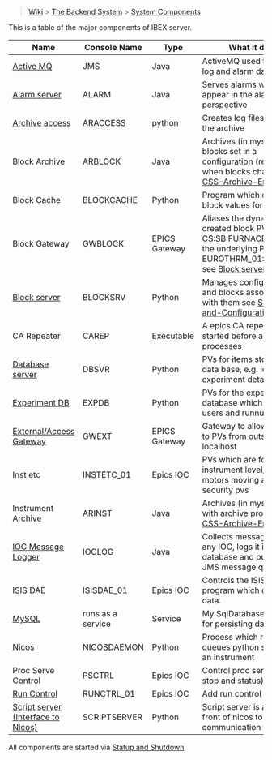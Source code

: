 > [Wiki](Home) > [The Backend System](The-Backend-System) > [System Components](System-components)

This is a table of the major components of IBEX server.

Name | Console Name | Type | What it does
---  | ------------ | ----- | ------------
[Active MQ](ActiveMQ) | JMS | Java | ActiveMQ used to transmit log and alarm data
[Alarm server](Alarms) | ALARM | Java | Serves alarms which appear in the alarms perspective
[Archive access](Logging-from-the-archive) | ARACCESS | python | Creates log files based on the archive
Block Archive | ARBLOCK | Java | Archives (in mysql db) blocks set in a configuration (restarted when blocks change) see [CSS-Archive-Engine](CSS-Archive-Engine)
Block Cache | BLOCKCACHE | Python | Program which caches block values for
Block Gateway | GWBLOCK | EPICS Gateway | Aliases the dynamically created block PVs e.g. CS:SB:FURNACE_TEMP to the underlying PV e.g. EUROTHRM_01:A01:TEMP see [Block server](BlockServer#what-it-does)
[Block server](BlockServer) | BLOCKSRV | Python | Manages configurations and blocks associated with them see [Settings-and-Configurations](Settings-and-Configurations)
CA Repeater | CAREP | Executable | A epics CA repeater that is started before all other processes
[Database server](The-DatabaseServer) | DBSVR | Python | PVs for items stored in the data base, e.g. ioc pv info, experiment details
[Experiment DB](Experimental-Database) | EXPDB | Python | PVs for the experimental database which contains users and runnumbers
[External/Access Gateway](Access-Gateway) | GWEXT | EPICS Gateway | Gateway to allow access to PVs from outside localhost
Inst etc | INSTETC_01 |  Epics IOC | PVs which are for instrument level, e.g. motors moving and security pvs
Instrument Archive | ARINST | Java | Archives (in mysql db) pvs with archive property see [CSS-Archive-Engine](CSS-Archive-Engine)
[IOC Message Logger](IOC-message-logging) | IOCLOG | Java | Collects messages sent by any IOC, logs it in the database and put it on the JMS message queue
ISIS DAE | ISISDAE_01 | Epics IOC | Controls the ISIS ICP program which collects data.
[MySQL](The-MySQL-Database) | runs as a service | Service | My SqlDatabase is used for persisting data
[Nicos](Nicos) | NICOSDAEMON | Python | Process which runs and queues python scripts on an instrument
Proc Serve Control | PSCTRL | Epics IOC | Control proc serves  (start, stop and status)
[Run Control](Run-control) | RUNCTRL_01 | Epics IOC | Add run control to blocks
[Script server (Interface to Nicos)](Nicos) | SCRIPTSERVER | Python | Script server is a proxy in front of nicos to allow communication with it.


All components are started via [Statup and Shutdown](Startup-and-Shutdown)
